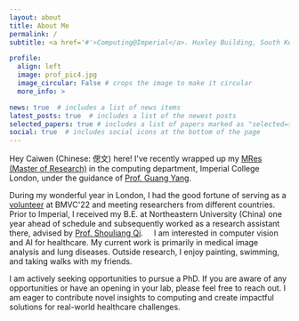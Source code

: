 ```yaml
---
layout: about
title: About Me
permalink: /
subtitle: <a href='#'>Computing@Imperial</a>. Huxley Building, South Kensington Campus.

profile:
  align: left
  image: prof_pic4.jpg
  image_circular: False # crops the image to make it circular
  more_info: >

news: true  # includes a list of news items
latest_posts: true  # includes a list of the newest posts
selected_papers: true # includes a list of papers marked as "selected={true}"
social: true  # includes social icons at the bottom of the page
---
```


Hey Caiwen (Chinese: 偲文) here! I've recently wrapped up my [MRes (Master of Research)](https://www.imperial.ac.uk/computing/prospective-students/pg/mres-artificial-intelligence-and-machine-learning/) in the computing department, Imperial College London, under the guidance of [Prof. Guang Yang](https://www.imperial.ac.uk/people/g.yang). 

During my wonderful year in London, I had the good fortune of serving as a [volunteer](https://bmvc2022.org/people/volunteers/) at BMVC'22 and meeting researchers from different countries. Prior to Imperial, I received my B.E. at Northeastern University (China) one year ahead of schedule and subsequently worked as a research assistant there, advised by [Prof. Shouliang Qi](https://www.researchgate.net/profile/Shouliang-Qi).
&nbsp;
&nbsp;
I am interested in computer vision and AI for healthcare. My current work is primarily in medical image analysis and lung diseases. Outside research, I enjoy painting, swimming, and taking walks with my friends.

<span class="highlight-text">I am actively seeking opportunities to pursue a PhD.</span> If you are aware of any opportunities or have an opening in your lab, please feel free to reach out. I am eager to contribute novel insights to computing and create impactful solutions for real-world healthcare challenges.
